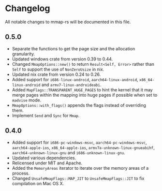 # Changelog

All notable changes to mmap-rs will be documented in this file.

## 0.5.0

- Separate the functions to get the page size and the allocation granularity.
- Updated windows crate from version 0.39 to 0.44.
- Changed `MmapOptions::new()` to return `Result<Self, Error>` rather than `Self` to support the use of `NonZeroUsize` in nix.
- Updated nix crate from version 0.24 to 0.26.
- Added support for `i686-linux-android`, `aarch64-linux-android`, `x86_64-linux-android` and `armv7-linux-androideabi`.
- Added `MapFlags::TRANSPARENT_HUGE_PAGES` to hint the kernel that it may merge pages within the mapping into huge pages if possible when set to `madvise` mode.
- `MmapOptions::with_flags()` appends the flags instead of overriding them.
- Implement `Send` and `Sync` for `Mmap`.

## 0.4.0

- Added support for `i686-pc-windows-msvc`, `aarch64-pc-windows-msvc`, `aarch64-apple-ios`, `x86_64-apple-ios`, `armv7a-unknown-linux-gnueabihf`, `aarch64-unknown-linux-gnu` and `i686-unknown-linux-gnu`.
- Updated various dependencies.
- Relicensed under MIT and Apache.
- Added the `MemoryAreas` iterator to iterate over the memory areas of a process.
- Changed `UnsafeMmapFlags::MAP_JIT` to `UnsafeMmapFlags::JIT` to fix compilation on Mac OS X.
